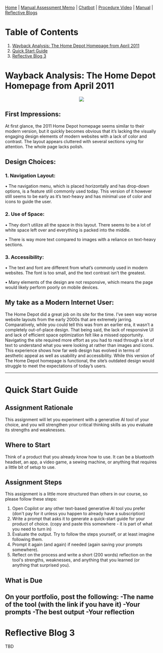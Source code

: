 [Home](index.md) | [Manual Assessment Memo](manual_assessment_memo.md) | [Chatbot](chatbot.md) | [Procedure Video](procedure_video.md) | [Manual](manual.md) | [Reflective Blogs](reflective_blogs.md) 

# Table of Contents 
1. [Wayback Analysis: The Home Depot Homepage from April 2011](#wayback-analysis-the-home-depot-homepage-from-april-2011)
2. [Quick Start Guide](#quick-start-guide)
3. [Reflective Blog 3](#reflective-blog-3)
   
# Wayback Analysis: The Home Depot Homepage from April 2011

<center><img src="https://i.imgur.com/DKeRs5N.png"></center>

## First Impressions: 

At first glance, the 2011 Home Depot homepage seems similar to their modern version, but it quickly becomes obvious that it’s lacking the visually engaging design elements of modern websites with a lack of color and contrast. The layout appears cluttered with several sections vying for attention. The whole page lacks polish. 


## Design Choices:

### 1. Navigation Layout:

•	The navigation menu, which is placed horizontally and has drop-down options, is a feature still commonly used today. This version of it however still seems to be early as it’s text-heavy and has minimal use of         color and icons to guide the user. 
   
### 2. Use of Space:

•	They don’t utilize all the space in this layout. There seems to be a lot of white space left over and everything is packed into the middle. 

•	There is way more text compared to images with a reliance on text-heavy sections. 

### 3. Accessibility:

•	The text and font are different from what’s commonly used in modern websites. The font is too small, and the text contrast isn’t the greatest.

•	Many elements of the design are not responsive, which means the page would likely perform poorly on mobile devices.


## My take as a Modern Internet User: 

The Home Depot did a great job on its site for the time. I’ve seen way worse website layouts from the early 2000s that are extremely jarring. Comparatively, while you could tell this was from an earlier era, it wasn’t a completely out-of-place design. That being said, the lack of responsive UI and lack of efficient space optimization felt like a missed opportunity. Navigating the site required more effort as you had to read through a lot of text to understand what you were looking at rather than images and icons. This experience shows how far web design has evolved in terms of aesthetic appeal as well as usability and accessibility. While this version of The Home Depot homepage is functional, the site’s outdated design would struggle to meet the expectations of today’s users. 

---
# Quick Start Guide

## Assignment Rationale 
This assignment will let you experiment with a generative AI tool of your choice, and you will strengthen your critical thinking skills as you evaluate its strengths and weaknesses.

## Where to Start
Think of a product that you already know how to use. It can be a bluetooth headset, an app, a video game, a sewing machine, or anything that requires a little bit of setup to use.

## Assignment Steps
This assignment is a little more structured than others in our course, so please follow these steps:
1. Open Copilot or any other text-based generative AI tool you prefer (don't pay for it unless you happen to already have a subscription)
2. Write a prompt that asks it to generate a quick-start guide for your product of choice. (copy and paste this somewhere - it is part of what you need to turn in)
3. Evaluate the output. Try to follow the steps yourself, or at least imagine following them.
4. Prompt it again (and again) if needed (again saving your prompts somewhere).
5. Reflect on the process and write a short (200 words) reflection on the tool's strengths, weaknesses, and anything that you learned (or anything that surprised you).

## What is Due
On your portfolio, post the following:
-The name of the tool (with the link if you have it)
-Your prompts
-The best output 
-Your reflection 
---
# Reflective Blog 3
TBD

